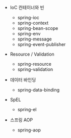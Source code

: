 - IoC 컨테이너와 빈
  - spring-ioc
  - spring-context
  - spring-bean-scope
  - spring-env
  - spring-message
  - spring-event-publisher
  
- Resource / Validation
  - spring-resource
  - spring-validation
  
- 데이터 바인딩
  - spring-data-binding
 
- SpEL
  - spring-el
  
- 스프링 AOP
  - spring-aop
